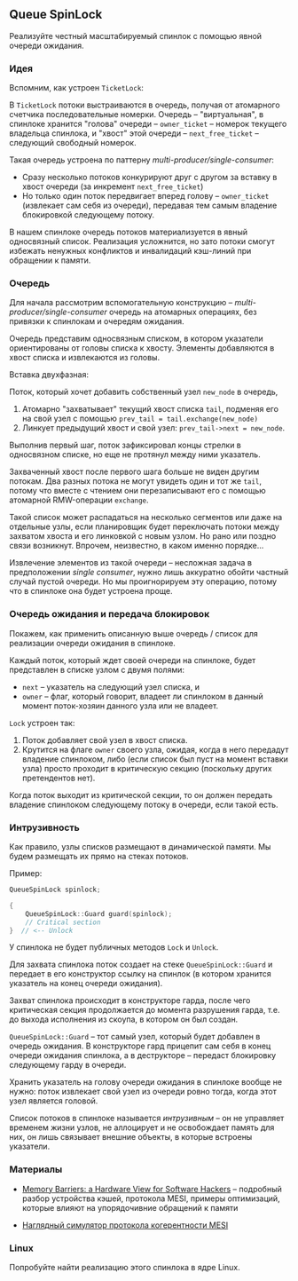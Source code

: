 ## Queue SpinLock

Реализуйте честный масштабируемый спинлок с помощью явной очереди ожидания.

### Идея

Вспомним, как устроен `TicketLock`:

В `TicketLock` потоки выстраиваются в очередь, получая от атомарного счетчика последовательные номерки. Очередь – "виртуальная", в спинлоке хранится "голова" очереди – `owner_ticket` – номерок текущего владельца спинлока, и "хвост" этой очереди – `next_free_ticket` – следующий свободный номерок.

Такая очередь устроена по паттерну *multi-producer/single-consumer*:

* Сразу несколько потоков конкурируют друг с другом за вставку в хвост очереди (за инкремент `next_free_ticket`)
* Но только один поток передвигает вперед голову – `owner_ticket` (извлекает сам себя из очереди), передавая тем самым владение блокировкой следующему потоку.

В нашем спинлоке очередь потоков материализуется в явный односвязный список. Реализация усложнится, но зато потоки смогут избежать ненужных конфликтов и инвалидаций кэш-линий при обращении к памяти.

### Очередь

Для начала рассмотрим вспомогательную конструкцию – *multi-producer/single-consumer* очередь на атомарных операциях, без привязки к спинлокам и очередям ожидания.

Очередь представим односвязным списком, в котором указатели ориентированы от головы списка к хвосту. Элементы добавляются в хвост списка и извлекаются из головы.

Вставка двухфазная:

Поток, который хочет добавить собственный узел `new_node` в очередь,

1. Атомарно "захватывает" текущий хвост списка `tail`, подменяя его на свой узел с помощью `prev_tail = tail.exchange(new_node)`
2. Линкует предыдущий хвост и свой узел: `prev_tail->next = new_node`.

Выполнив первый шаг, поток зафиксировал концы стрелки в односвязном списке, но еще не протянул между ними указатель.

Захваченный хвост после первого шага больше не виден другим потокам. Два разных потока не могут увидеть один и тот же `tail`, потому что вместе с чтением они перезаписывают его с помощью атомарной RMW-операции `exchange`.

Такой список может распадаться на несколько сегментов или даже на отдельные узлы, если планировщик будет переключать потоки между захватом хвоста и его линковкой с новым узлом. Но рано или поздно связи возникнут. Впрочем, неизвестно, в каком именно порядке...

Извлечение элементов из такой очереди – несложная задача в предположении *single consumer*, нужно лишь аккуратно обойти частный случай пустой очереди. Но мы проигнорируем эту операцию, потому что в спинлоке она будет устроена проще.


### Очередь ожидания и передача блокировок

Покажем, как применить описанную выше очередь / список для реализации очереди ожидания в спинлоке.

Каждый поток, который ждет своей очереди на спинлоке, будет представлен в списке узлом с двумя полями: 
* `next` – указатель на следующий узел списка, и 
* `owner` – флаг, который говорит, владеет ли спинлоком в данный момент поток-хозяин данного узла или не владеет.

`Lock` устроен так:

1. Поток добавляет свой узел в хвост списка.
2. Крутится на флаге `owner` своего узла, ожидая, когда в него передадут владение спинлоком, либо (если список был пуст на момент вставки узла) просто проходит в критическую секцию (поскольку других претендентов нет).

Когда поток выходит из критической секции, то он должен передать владение спинлоком следующему потоку в очереди, если такой есть.

### Интрузивность

Как правило, узлы списков размещают в динамической памяти. Мы будем размещать их прямо на стеках потоков.

Пример:

```cpp
QueueSpinLock spinlock;

{
    QueueSpinLock::Guard guard(spinlock);
    // Critical section
}  // <-- Unlock
```

У спинлока не будет публичных методов `Lock` и `Unlock`.

Для захвата спинлока поток создает на стеке `QueueSpinLock::Guard` и передает в его конструктор ссылку на спинлок (в котором хранится указатель на конец очереди ожидания).

Захват спинлока происходит в конструкторе гарда, после чего критическая секция продолжается до момента разрушения гарда, т.е. до выхода исполнения из скоупа, в котором он был создан.

`QueueSpinLock::Guard` – тот самый узел, который будет добавлен в очередь ожидания. В конструкторе гард прицепит сам себя в конец очереди ожидания спинлока, а в деструкторе – передаст блокировку следующему гарду в очереди.

Хранить указатель на голову очереди ожидания в спинлоке вообще не нужно: поток извлекает свой узел из очереди ровно тогда, когда этот узел является головой.

Список потоков в спинлоке называется *интрузивным* – он не управляет временем жизни узлов, не аллоцирует и не освобождает память для них, он лишь связывает внешние объекты, в которые встроены указатели.

### Материалы

* [Memory Barriers: a Hardware View for Software Hackers](http://www.cs.otago.ac.nz/cosc440/readings/HWMB.pdf) – подробный разбор устройства кэшей, протокола MESI, примеры оптимизаций, которые влияют на упорядочивние обращений к памяти

* [Наглядный симулятор протокола когерентности MESI](https://www.scss.tcd.ie/~jones/vivio/caches/ALL%20protocols.htm)

### Linux

Попробуйте найти реализацию этого спинлока в ядре Linux.
